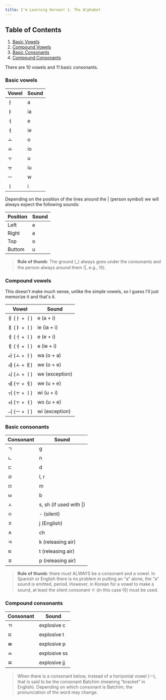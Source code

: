 ```yaml
---
title: I'm Learning Korean! 1. The Alphabet
---
```

## Table of Contents
<ol>
  <li><a class="internal-link" href="#basic-vowels">Basic Vowels</a></li>
  <li><a class="internal-link" href="#compound-vowels">Compound Vowels</a></li>
  <li><a class="internal-link" href="#basic-consonants">Basic Consonants</a></li>
  <li><a class="internal-link" href="#compound-consonants">Compound Consonants</a></li>
</ol>

There are 10 vowels and 11 basic consonants.
### Basic vowels

| Vowel | Sound |
| ----- | ----- |
| ㅏ     | a     |
| ㅑ     | ia    |
| ㅓ     | e     |
| ㅕ     | ie    |
| ㅗ     | o     |
| ㅛ     | io    |
| ㅜ     | u     |
| ㅠ     | iu    |
| ㅡ     | w     |
| ㅣ     | i     |

Depending on the position of the lines around the \| (person symbol) we will always expect the following sounds:

| Position | Sound |
| -------- | ----- |
| Left     | e     |
| Right    | a     |
| Top      | o     |
| Buttom   | u     |

>**Rule of thumb**: The ground (\_) always goes under the consonants and the person always around them (\|, e.g., 아).

### Compound vowels

This doesn't make much sense, unlike the simple vowels, so I guess I'll just memorize it and that's it.

| Vowel     | Sound          |
| --------- | -------------- |
| ㅐ (ㅏ + ㅣ) | e (a + i)      |
| ㅒ (ㅑ + ㅣ) | ie (ia + i)    |
| ㅔ (ㅓ + ㅣ) | e (e + i)      |
| ㅖ (ㅕ + ㅣ) | e (ie + i)     |
| ㅘ (ㅗ + ㅏ) | wa (o + a)     |
| ㅙ (ㅗ + ㅐ) | we (o + e)     |
| ㅚ (ㅗ + ㅣ) | we (exception) |
| ㅞ (ㅜ + ㅔ) | we (u + e)     |
| ㅟ (ㅜ + ㅣ) | wi (u + i)     |
| ㅝ (ㅜ + ㅓ) | wo (u + e)     |
| ㅢ (ㅡ + ㅣ) | wi (exception) |

### Basic consonants

| Consonant | Sound                   |
| --------- | ----------------------- |
| ㄱ         | g                       |
| ㄴ         | n                       |
| ㄷ         | d                       |
| ㄹ         | l, r                    |
| ㅁ         | m                       |
| ㅂ         | b                       |
| ㅅ         | s, sh (if used with \|) |
| ㅇ         | - (silent)              |
| ㅈ         | j (English)             |
| ㅊ         | ch                      |
| ㅋ         | k (releasing air)       |
| ㅌ         | t (releasing air)       |
| ㅍ         | p (releasing air)       |

> **Rule of thumb**: there must ALWAYS be a consonant and a vowel. In Spanish or English there is no problem in putting an “a” alone, the “a” sound is emitted, period. However, in Korean for a vowel to make a sound, at least the silent consonant ㅇ (in this case 아) must be used.

### Compound consonants

| Consonant | Sound        |
| --------- | ------------ |
| ㄲ         | explosive c  |
| ㄸ         | explosive t  |
| ㅃ         | explosive p  |
| ㅆ         | explosive ss |
| ㅉ         | explosive jj |


> When there is a consonant below, instead of a horizontal vowel (ㅡ), that is said to be the consonant Batchim (meaning “bracket” in English). Depending on which consonant is Batchim, the pronunciation of the word may change.